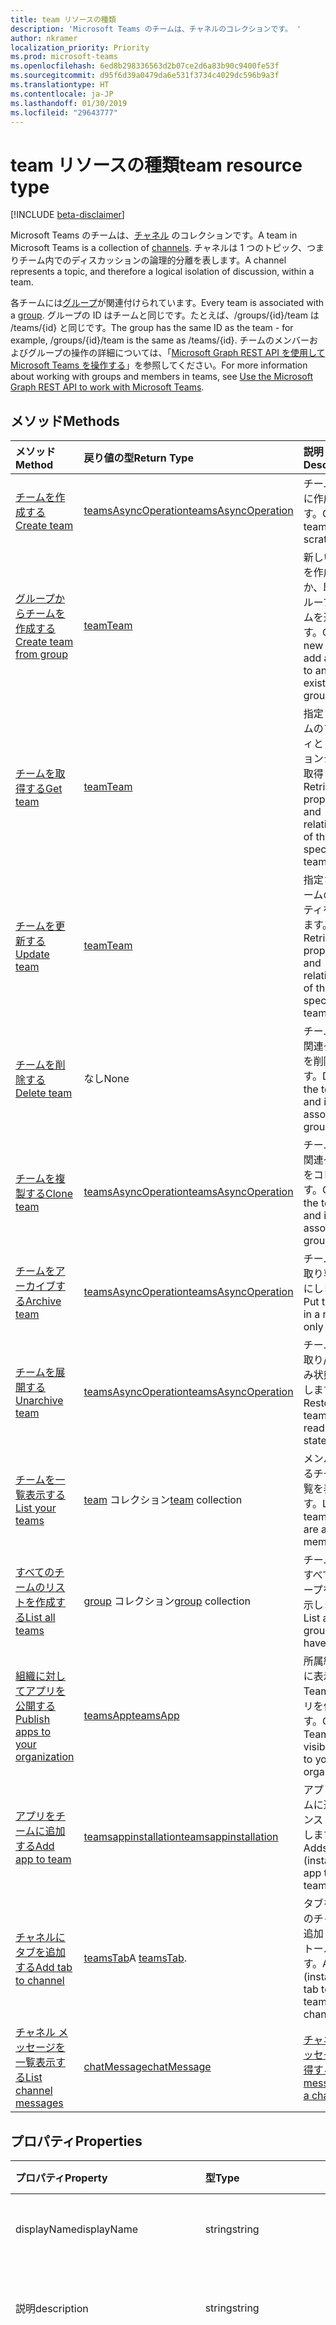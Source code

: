 ```yaml
---
title: team リソースの種類
description: 'Microsoft Teams のチームは、チャネルのコレクションです。 '
author: nkramer
localization_priority: Priority
ms.prod: microsoft-teams
ms.openlocfilehash: 6ed8b298336563d2b07ce2d6a83b90c9400fe53f
ms.sourcegitcommit: d95f6d39a0479da6e531f3734c4029dc596b9a3f
ms.translationtype: HT
ms.contentlocale: ja-JP
ms.lasthandoff: 01/30/2019
ms.locfileid: "29643777"
---
```

# <a name="team-resource-type"></a><span data-ttu-id="ab293-103">team リソースの種類</span><span class="sxs-lookup"><span data-stu-id="ab293-103">team resource type</span></span>

[!INCLUDE [beta-disclaimer](../../includes/beta-disclaimer.md)]

<span data-ttu-id="ab293-104">Microsoft Teams のチームは、[チャネル](channel.md) のコレクションです。</span><span class="sxs-lookup"><span data-stu-id="ab293-104">A team in Microsoft Teams is a collection of [channels](channel.md).</span></span> <span data-ttu-id="ab293-105">チャネルは 1 つのトピック、つまりチーム内でのディスカッションの論理的分離を表します。</span><span class="sxs-lookup"><span data-stu-id="ab293-105">A channel represents a topic, and therefore a logical isolation of discussion, within a team.</span></span>

<span data-ttu-id="ab293-106">各チームには[グループ](../resources/group.md)が関連付けられています。</span><span class="sxs-lookup"><span data-stu-id="ab293-106">Every team is associated with a [group](../resources/group.md).</span></span>
<span data-ttu-id="ab293-107">グループの ID はチームと同じです。たとえば、/groups/{id}/team は /teams/{id} と同じです。</span><span class="sxs-lookup"><span data-stu-id="ab293-107">The group has the same ID as the team - for example, /groups/{id}/team is the same as /teams/{id}.</span></span>
<span data-ttu-id="ab293-108">チームのメンバーおよびグループの操作の詳細については、「[Microsoft Graph REST API を使用して Microsoft Teams を操作する](teams-api-overview.md)」を参照してください。</span><span class="sxs-lookup"><span data-stu-id="ab293-108">For more information about working with groups and members in teams, see [Use the Microsoft Graph REST API to work with Microsoft Teams](teams-api-overview.md).</span></span>

## <a name="methods"></a><span data-ttu-id="ab293-109">メソッド</span><span class="sxs-lookup"><span data-stu-id="ab293-109">Methods</span></span>

| <span data-ttu-id="ab293-110">メソッド</span><span class="sxs-lookup"><span data-stu-id="ab293-110">Method</span></span>       | <span data-ttu-id="ab293-111">戻り値の型</span><span class="sxs-lookup"><span data-stu-id="ab293-111">Return Type</span></span>  |<span data-ttu-id="ab293-112">説明</span><span class="sxs-lookup"><span data-stu-id="ab293-112">Description</span></span>|
|:---------------|:--------|:----------|
|[<span data-ttu-id="ab293-113">チームを作成する</span><span class="sxs-lookup"><span data-stu-id="ab293-113">Create team</span></span>](../api/team-post.md) | [<span data-ttu-id="ab293-114">teamsAsyncOperation</span><span class="sxs-lookup"><span data-stu-id="ab293-114">teamsAsyncOperation</span></span>](teamsasyncoperation.md) | <span data-ttu-id="ab293-115">チームを新規に作成します。</span><span class="sxs-lookup"><span data-stu-id="ab293-115">Create a team from scratch.</span></span> |
|[<span data-ttu-id="ab293-116">グループからチームを作成する</span><span class="sxs-lookup"><span data-stu-id="ab293-116">Create team from group</span></span>](../api/team-put-teams.md) | [<span data-ttu-id="ab293-117">team</span><span class="sxs-lookup"><span data-stu-id="ab293-117">Team</span></span>](team.md) | <span data-ttu-id="ab293-118">新しいチームを作成するか、既存のグループにチームを追加します。</span><span class="sxs-lookup"><span data-stu-id="ab293-118">Create a new team, or add a team to an existing group.</span></span>|
|[<span data-ttu-id="ab293-119">チームを取得する</span><span class="sxs-lookup"><span data-stu-id="ab293-119">Get team</span></span>](../api/team-get.md) | [<span data-ttu-id="ab293-120">team</span><span class="sxs-lookup"><span data-stu-id="ab293-120">Team</span></span>](team.md) | <span data-ttu-id="ab293-121">指定したチームのプロパティとリレーションシップを取得します。</span><span class="sxs-lookup"><span data-stu-id="ab293-121">Retrieve the properties and relationships of the specified team.</span></span>|
|[<span data-ttu-id="ab293-122">チームを更新する</span><span class="sxs-lookup"><span data-stu-id="ab293-122">Update team</span></span>](../api/team-update.md) | [<span data-ttu-id="ab293-123">team</span><span class="sxs-lookup"><span data-stu-id="ab293-123">Team</span></span>](team.md) |<span data-ttu-id="ab293-124">指定されたチームのプロパティを更新します。</span><span class="sxs-lookup"><span data-stu-id="ab293-124">Retrieve the properties and relationships of the specified team.</span></span> |
|[<span data-ttu-id="ab293-125">チームを削除する</span><span class="sxs-lookup"><span data-stu-id="ab293-125">Delete team</span></span>](/graph/api/group-delete?view=graph-rest-1.0) | <span data-ttu-id="ab293-126">なし</span><span class="sxs-lookup"><span data-stu-id="ab293-126">None</span></span> |<span data-ttu-id="ab293-127">チームとその関連グループを削除します。</span><span class="sxs-lookup"><span data-stu-id="ab293-127">Delete the team and its associated group.</span></span> |
|[<span data-ttu-id="ab293-128">チームを複製する</span><span class="sxs-lookup"><span data-stu-id="ab293-128">Clone team</span></span>](../api/team-clone.md) | [<span data-ttu-id="ab293-129">teamsAsyncOperation</span><span class="sxs-lookup"><span data-stu-id="ab293-129">teamsAsyncOperation</span></span>](../resources/teamsasyncoperation.md) |<span data-ttu-id="ab293-130">チームとその関連グループをコピーします。</span><span class="sxs-lookup"><span data-stu-id="ab293-130">Copy the team and its associated group.</span></span> |
|[<span data-ttu-id="ab293-131">チームをアーカイブする</span><span class="sxs-lookup"><span data-stu-id="ab293-131">Archive team</span></span>](../api/team-archive.md) | [<span data-ttu-id="ab293-132">teamsAsyncOperation</span><span class="sxs-lookup"><span data-stu-id="ab293-132">teamsAsyncOperation</span></span>](../resources/teamsasyncoperation.md) |<span data-ttu-id="ab293-133">チームを読み取り専用状態にします。</span><span class="sxs-lookup"><span data-stu-id="ab293-133">Put the team in a read-only state.</span></span> |
|[<span data-ttu-id="ab293-134">チームを展開する</span><span class="sxs-lookup"><span data-stu-id="ab293-134">Unarchive team</span></span>](../api/team-unarchive.md) | [<span data-ttu-id="ab293-135">teamsAsyncOperation</span><span class="sxs-lookup"><span data-stu-id="ab293-135">teamsAsyncOperation</span></span>](../resources/teamsasyncoperation.md) |<span data-ttu-id="ab293-136">チームを読み取り/書き込み状態に復元します。</span><span class="sxs-lookup"><span data-stu-id="ab293-136">Restore the team to a read-write state.</span></span> |
|[<span data-ttu-id="ab293-137">チームを一覧表示する</span><span class="sxs-lookup"><span data-stu-id="ab293-137">List your teams</span></span>](../api/user-list-joinedteams.md) | <span data-ttu-id="ab293-138">[team](team.md) コレクション</span><span class="sxs-lookup"><span data-stu-id="ab293-138">[team](team.md) collection</span></span> | <span data-ttu-id="ab293-139">メンバーであるチームの一覧を表示します。</span><span class="sxs-lookup"><span data-stu-id="ab293-139">List the teams you are a member of.</span></span> |
|[<span data-ttu-id="ab293-140">すべてのチームのリストを作成する</span><span class="sxs-lookup"><span data-stu-id="ab293-140">List all teams</span></span>](/graph/teams-list-all-teams) | <span data-ttu-id="ab293-141">[group](group.md) コレクション</span><span class="sxs-lookup"><span data-stu-id="ab293-141">[group](group.md) collection</span></span> | <span data-ttu-id="ab293-142">チームを持つすべてのグループを一覧表示します。</span><span class="sxs-lookup"><span data-stu-id="ab293-142">List all groups that have teams.</span></span> |
|[<span data-ttu-id="ab293-143">組織に対してアプリを公開する</span><span class="sxs-lookup"><span data-stu-id="ab293-143">Publish apps to your organization</span></span>](../resources/teamsapp.md)| [<span data-ttu-id="ab293-144">teamsApp</span><span class="sxs-lookup"><span data-stu-id="ab293-144">teamsApp</span></span>](../resources/teamsapp.md) | <span data-ttu-id="ab293-145">所属組織のみに表示する Teams アプリを作成します。</span><span class="sxs-lookup"><span data-stu-id="ab293-145">Create Teams apps visible only to your organization.</span></span> |
|[<span data-ttu-id="ab293-146">アプリをチームに追加する</span><span class="sxs-lookup"><span data-stu-id="ab293-146">Add app to team</span></span>](../api/teamsappinstallation-add.md) | [<span data-ttu-id="ab293-147">teamsappinstallation</span><span class="sxs-lookup"><span data-stu-id="ab293-147">teamsappinstallation</span></span>](teamsappinstallation.md) | <span data-ttu-id="ab293-148">アプリをチームに追加 (インストール) します。</span><span class="sxs-lookup"><span data-stu-id="ab293-148">Adds (installs) an app to a team.</span></span>|
|[<span data-ttu-id="ab293-149">チャネルにタブを追加する</span><span class="sxs-lookup"><span data-stu-id="ab293-149">Add tab to channel</span></span>](../api/teamstab-add.md) | <span data-ttu-id="ab293-150">[teamsTab](../resources/teamstab.md)</span><span class="sxs-lookup"><span data-stu-id="ab293-150">A [teamsTab](../resources/teamstab.md).</span></span> | <span data-ttu-id="ab293-151">タブをチームのチャネルに追加 (インストール) します。</span><span class="sxs-lookup"><span data-stu-id="ab293-151">Adds (installs) a tab to a team's channel.</span></span>|
|[<span data-ttu-id="ab293-152">チャネル メッセージを一覧表示する</span><span class="sxs-lookup"><span data-stu-id="ab293-152">List channel messages</span></span>](../api/channel-list-messages.md)  | [<span data-ttu-id="ab293-153">chatMessage</span><span class="sxs-lookup"><span data-stu-id="ab293-153">chatMessage</span></span>](../resources/chatmessage.md) | [<span data-ttu-id="ab293-154">チャネルのメッセージを取得する</span><span class="sxs-lookup"><span data-stu-id="ab293-154">Get messages in a channel</span></span>](../api/channel-list-messages.md) |

## <a name="properties"></a><span data-ttu-id="ab293-155">プロパティ</span><span class="sxs-lookup"><span data-stu-id="ab293-155">Properties</span></span>

| <span data-ttu-id="ab293-156">プロパティ</span><span class="sxs-lookup"><span data-stu-id="ab293-156">Property</span></span> | <span data-ttu-id="ab293-157">型</span><span class="sxs-lookup"><span data-stu-id="ab293-157">Type</span></span>   | <span data-ttu-id="ab293-158">説明</span><span class="sxs-lookup"><span data-stu-id="ab293-158">Description</span></span> |
|:---------------|:--------|:----------|
|<span data-ttu-id="ab293-159">displayName</span><span class="sxs-lookup"><span data-stu-id="ab293-159">displayName</span></span>|<span data-ttu-id="ab293-160">string</span><span class="sxs-lookup"><span data-stu-id="ab293-160">string</span></span>| <span data-ttu-id="ab293-161">チームの名前。</span><span class="sxs-lookup"><span data-stu-id="ab293-161">The name of the team being audited.</span></span> |
|<span data-ttu-id="ab293-162">説明</span><span class="sxs-lookup"><span data-stu-id="ab293-162">description</span></span>|<span data-ttu-id="ab293-163">string</span><span class="sxs-lookup"><span data-stu-id="ab293-163">string</span></span>| <span data-ttu-id="ab293-164">チームに関するオプションの説明。</span><span class="sxs-lookup"><span data-stu-id="ab293-164">An optional description for the group.</span></span> |
|<span data-ttu-id="ab293-165">classification</span><span class="sxs-lookup"><span data-stu-id="ab293-165">classification</span></span>|<span data-ttu-id="ab293-166">string</span><span class="sxs-lookup"><span data-stu-id="ab293-166">string</span></span>| <span data-ttu-id="ab293-167">省略可能なラベル。</span><span class="sxs-lookup"><span data-stu-id="ab293-167">An optional label.</span></span> <span data-ttu-id="ab293-168">通常、チームのデータまたはビジネスの機密度を記述します。</span><span class="sxs-lookup"><span data-stu-id="ab293-168">Typically describes the data or business sensitivity of the team.</span></span> <span data-ttu-id="ab293-169">テナントのディレクトリで事前に構成されているセットのいずれかに一致する必要があります。</span><span class="sxs-lookup"><span data-stu-id="ab293-169">Must match one of a pre-configured set in the tenant's directory.</span></span> |
|<span data-ttu-id="ab293-170">specialization</span><span class="sxs-lookup"><span data-stu-id="ab293-170">specialization</span></span>|[<span data-ttu-id="ab293-171">teamSpecialization</span><span class="sxs-lookup"><span data-stu-id="ab293-171">teamSpecialization</span></span>](teamspecialization.md)| <span data-ttu-id="ab293-172">省略可能。</span><span class="sxs-lookup"><span data-stu-id="ab293-172">Optional.</span></span> <span data-ttu-id="ab293-173">チームが特定のユース ケースを目的としているかどうかを示します。</span><span class="sxs-lookup"><span data-stu-id="ab293-173">Indicates whether the team is intended for a particular use case.</span></span>  <span data-ttu-id="ab293-174">チーム専門分野ごとに、ユース ケースをターゲットとする一意の動作とエクスペリエンスにアクセスできます。</span><span class="sxs-lookup"><span data-stu-id="ab293-174">Each team specialization has access to unique behaviors and experiences targeted to its use case.</span></span> |
|<span data-ttu-id="ab293-175">visibility</span><span class="sxs-lookup"><span data-stu-id="ab293-175">visibility</span></span>|[<span data-ttu-id="ab293-176">teamVisibilityType</span><span class="sxs-lookup"><span data-stu-id="ab293-176">teamVisibilityType</span></span>](teamvisibilitytype.md)| <span data-ttu-id="ab293-177">グループとチームの可視性。</span><span class="sxs-lookup"><span data-stu-id="ab293-177">The visibility of a the group and team.</span></span> <span data-ttu-id="ab293-178">既定では Public です。</span><span class="sxs-lookup"><span data-stu-id="ab293-178">Defaults to Public.</span></span> |
|<span data-ttu-id="ab293-179">funSettings</span><span class="sxs-lookup"><span data-stu-id="ab293-179">funSettings</span></span>|[<span data-ttu-id="ab293-180">teamFunSettings</span><span class="sxs-lookup"><span data-stu-id="ab293-180">teamFunSettings</span></span>](teamfunsettings.md) |<span data-ttu-id="ab293-181">チームでの Giphy、ミーム、およびステッカーの使用を構成する設定。</span><span class="sxs-lookup"><span data-stu-id="ab293-181">Settings to configure use of Giphy, memes, and stickers in the team.</span></span>|
|<span data-ttu-id="ab293-182">guestSettings</span><span class="sxs-lookup"><span data-stu-id="ab293-182">guestSettings</span></span>|[<span data-ttu-id="ab293-183">teamGuestSettings</span><span class="sxs-lookup"><span data-stu-id="ab293-183">teamGuestSettings</span></span>](teamguestsettings.md) |<span data-ttu-id="ab293-184">ゲストがチームでチャネルを作成、更新、または削除できるかどうかを構成する設定。</span><span class="sxs-lookup"><span data-stu-id="ab293-184">Settings to configure whether guests can create, update, or delete channels in the team.</span></span>|
|<span data-ttu-id="ab293-185">isArchived</span><span class="sxs-lookup"><span data-stu-id="ab293-185">isArchived</span></span>|<span data-ttu-id="ab293-186">Boolean</span><span class="sxs-lookup"><span data-stu-id="ab293-186">Boolean</span></span>|<span data-ttu-id="ab293-187">このチームが読み取り専用モードかどうか。</span><span class="sxs-lookup"><span data-stu-id="ab293-187">Whether this team is in read-only mode.</span></span> |
|<span data-ttu-id="ab293-188">memberSettings</span><span class="sxs-lookup"><span data-stu-id="ab293-188">memberSettings</span></span>|[<span data-ttu-id="ab293-189">teamMemberSettings</span><span class="sxs-lookup"><span data-stu-id="ab293-189">teamMemberSettings</span></span>](teammembersettings.md) |<span data-ttu-id="ab293-190">メンバーが特定のアクション (チャネルの作成、ボットの追加など) をチーム内で実行できるかどうかを構成する設定。</span><span class="sxs-lookup"><span data-stu-id="ab293-190">Settings to configure whether members can perform certain actions, for example, create channels and add bots, in the team.</span></span>|
|<span data-ttu-id="ab293-191">messagingSettings</span><span class="sxs-lookup"><span data-stu-id="ab293-191">messagingSettings</span></span>|[<span data-ttu-id="ab293-192">teamMessagingSettings</span><span class="sxs-lookup"><span data-stu-id="ab293-192">teamMessagingSettings</span></span>](teammessagingsettings.md) |<span data-ttu-id="ab293-193">チームでメッセージとメンションを構成する設定。</span><span class="sxs-lookup"><span data-stu-id="ab293-193">Settings to configure messaging and mentions in the team.</span></span>|
|<span data-ttu-id="ab293-194">webUrl</span><span class="sxs-lookup"><span data-stu-id="ab293-194">webUrl</span></span>|<span data-ttu-id="ab293-195">string (読み取り専用)</span><span class="sxs-lookup"><span data-stu-id="ab293-195">string (readonly)</span></span> | <span data-ttu-id="ab293-196">Microsoft Teams クライアントのチームに移動するハイパーリンク。</span><span class="sxs-lookup"><span data-stu-id="ab293-196">A hyperlink that will go to the team in the Microsoft Teams client.</span></span> <span data-ttu-id="ab293-197">これは、Microsoft Teams クライアントでチームを右クリックし、**[Get link to team]** を選択すると作成される URL です。</span><span class="sxs-lookup"><span data-stu-id="ab293-197">This is the URL that you get when you right-click a team in the Microsoft Teams client and select **Get link to team**.</span></span> <span data-ttu-id="ab293-198">この URL は不透明 blob として扱われる必要があり、また解析されません。</span><span class="sxs-lookup"><span data-stu-id="ab293-198">This URL should be treated as an opaque blob, and not parsed.</span></span> |

## <a name="relationships"></a><span data-ttu-id="ab293-199">リレーションシップ</span><span class="sxs-lookup"><span data-stu-id="ab293-199">Relationships</span></span>

| <span data-ttu-id="ab293-200">リレーションシップ</span><span class="sxs-lookup"><span data-stu-id="ab293-200">Relationship</span></span> | <span data-ttu-id="ab293-201">型</span><span class="sxs-lookup"><span data-stu-id="ab293-201">Type</span></span>   | <span data-ttu-id="ab293-202">説明</span><span class="sxs-lookup"><span data-stu-id="ab293-202">Description</span></span> |
|:---------------|:--------|:----------|
|<span data-ttu-id="ab293-203">apps</span><span class="sxs-lookup"><span data-stu-id="ab293-203">apps</span></span>|<span data-ttu-id="ab293-204">[teamsApp](teamsapp.md) コレクション</span><span class="sxs-lookup"><span data-stu-id="ab293-204">[teamsApp](teamsapp.md) collection</span></span>| <span data-ttu-id="ab293-205">(現在不使用) このチームにインストールされているアプリ。</span><span class="sxs-lookup"><span data-stu-id="ab293-205">(Obsolete) The apps installed in this team.</span></span>|
|<span data-ttu-id="ab293-206">channels</span><span class="sxs-lookup"><span data-stu-id="ab293-206">Device channels</span></span>|<span data-ttu-id="ab293-207">[channel](channel.md) コレクション</span><span class="sxs-lookup"><span data-stu-id="ab293-207">[channel](channel.md) collection</span></span>|<span data-ttu-id="ab293-208">チームに関連付けられているチャネルとメッセージのコレクション。</span><span class="sxs-lookup"><span data-stu-id="ab293-208">The collection of channels & messages associated with the team.</span></span>|
|<span data-ttu-id="ab293-209">installedApps</span><span class="sxs-lookup"><span data-stu-id="ab293-209">installedApps</span></span>|<span data-ttu-id="ab293-210">[teamsAppInstallation](teamsappinstallation.md) コレクション</span><span class="sxs-lookup"><span data-stu-id="ab293-210">[teamsAppInstallation](teamsappinstallation.md) collection</span></span>|<span data-ttu-id="ab293-211">このチームにインストールされているアプリ。</span><span class="sxs-lookup"><span data-stu-id="ab293-211">The apps installed in this team.</span></span>|
|<span data-ttu-id="ab293-212">owners</span><span class="sxs-lookup"><span data-stu-id="ab293-212">owners</span></span>|[<span data-ttu-id="ab293-213">user</span><span class="sxs-lookup"><span data-stu-id="ab293-213">user</span></span>](user.md)| <span data-ttu-id="ab293-214">このチームの所有者の一覧。</span><span class="sxs-lookup"><span data-stu-id="ab293-214">The list of this team's owners.</span></span> |
|<span data-ttu-id="ab293-215">operations</span><span class="sxs-lookup"><span data-stu-id="ab293-215">operations</span></span>|<span data-ttu-id="ab293-216">[teamsAsyncOperation](teamsasyncoperation.md) コレクション</span><span class="sxs-lookup"><span data-stu-id="ab293-216">[teamsAsyncOperation](teamsasyncoperation.md) collection</span></span>| <span data-ttu-id="ab293-217">このチームで実行済みまたは実行中の非同期操作です。</span><span class="sxs-lookup"><span data-stu-id="ab293-217">The async operations that ran or are running on this team.</span></span> | 
|<span data-ttu-id="ab293-218">template</span><span class="sxs-lookup"><span data-stu-id="ab293-218">template</span></span>|[<span data-ttu-id="ab293-219">teamsTemplate</span><span class="sxs-lookup"><span data-stu-id="ab293-219">teamsTemplate</span></span>](teamstemplate.md)| <span data-ttu-id="ab293-220">このチームの作成元テンプレート。</span><span class="sxs-lookup"><span data-stu-id="ab293-220">The template this team was created from.</span></span> |

## <a name="json-representation"></a><span data-ttu-id="ab293-221">JSON 表記</span><span class="sxs-lookup"><span data-stu-id="ab293-221">JSON representation</span></span>

<span data-ttu-id="ab293-222">リソースの JSON 表記を次に示します。</span><span class="sxs-lookup"><span data-stu-id="ab293-222">The following is a JSON representation of the resource.</span></span>

<!-- {
  "blockType": "resource",
  "@odata.type": "microsoft.graph.team",
  "baseType": "microsoft.graph.entity"
}-->

```json
{  
  "guestSettings": {"@odata.type": "microsoft.graph.teamGuestSettings"},
  "memberSettings": {"@odata.type": "microsoft.graph.teamMemberSettings"},
  "messagingSettings": {"@odata.type": "microsoft.graph.teamMessagingSettings"},
  "funSettings": {"@odata.type": "microsoft.graph.teamFunSettings"},
  "isArchived": false,
  "webUrl": "https://...longUrl..."
}

```

<!-- uuid: 8fcb5dbc-d5aa-4681-8e31-b001d5168d79
2015-10-25 14:57:30 UTC -->
<!--
{
  "type": "#page.annotation",
  "description": "team resource",
  "keywords": "",
  "section": "documentation",
  "tocPath": "",
  "suppressions": [
    "Error: /api-reference/beta/resources/team.md:\r\n      Exception processing links.\r\n    System.ArgumentException: Link Definition was null. Link text: !INCLUDE [beta-disclaimer](../../includes/beta-disclaimer.md)\r\n      at ApiDoctor.Validation.DocFile.get_LinkDestinations()\r\n      at ApiDoctor.Validation.DocSet.ValidateLinks(Boolean includeWarnings, String[] relativePathForFiles, IssueLogger issues, Boolean requireFilenameCaseMatch, Boolean printOrphanedFiles)"
  ]
}
-->

## <a name="see-also"></a><span data-ttu-id="ab293-223">関連項目</span><span class="sxs-lookup"><span data-stu-id="ab293-223">See Also</span></span>
- [<span data-ttu-id="ab293-224">チームを使用してグループを作成する</span><span class="sxs-lookup"><span data-stu-id="ab293-224">Creating a group with a Microsoft Teams team</span></span>](/graph/teams-create-group-and-team)
- [<span data-ttu-id="ab293-225">Teams API の概要</span><span class="sxs-lookup"><span data-stu-id="ab293-225">Teams API Overview</span></span>](teams-api-overview.md)
